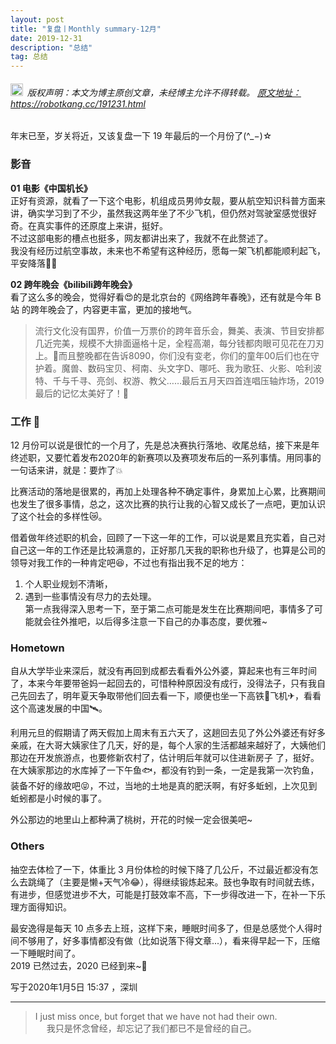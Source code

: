 ```yaml
---
layout: post
title: "复盘丨Monthly summary-12月"
date: 2019-12-31 
description: "总结"
tag: 总结
---   
```


<h6><img src="https://robotkang-1257995526.cos.ap-chengdu.myqcloud.com/icon/copyright.png" alt="copyright" style="display:inline;margin-bottom: -5px;" width="20" height="20"> 版权声明：本文为博主原创文章，未经博主允许不得转载。
<a target="_blank" href="https://robotkang.cc/191231.html">原文地址：https://robotkang.cc/191231.html</a>
</h6>           

年末已至，岁关将近，又该复盘一下 19 年最后的一个月份了(^_−)☆             

### 影音         

**01 电影《中国机长》**        
正好有资源，就看了一下这个电影，机组成员男帅女靓，要从航空知识科普方面来讲，确实学习到了不少，虽然我这两年坐了不少飞机，但仍然对驾驶室感觉很好奇。在真实事件的还原度上来讲，挺好。         
不过这部电影的槽点也挺多，网友都讲出来了，我就不在此赘述了。           
我没有经历过航空事故，未来也不希望有这种经历，愿每一架飞机都能顺利起飞，平安降落🛫🛬          

**02 跨年晚会《bilibili跨年晚会》**       
看了这么多的晚会，觉得好看😍的是北京台的《网络跨年春晚》，还有就是今年 B站 的跨年晚会了，内容更丰富，更加的接地气。         
>  流行文化没有国界，价值一万票价的跨年音乐会，舞美、表演、节目安排都几近完美，规模不大排面逼格十足，全程高潮，每分钱都肉眼可见花在刀刃上。👏而且整晚都在告诉8090，你们没有变老，你们的童年00后们也在守护着。魔兽、数码宝贝、柯南、头文字D、哪吒、我为歌狂、火影、哈利波特、千与千寻、亮剑、权游、教父……最后五月天四首连唱压轴炸场，2019最后的记忆太美好了！🎉         

### 工作 💼         

12 月份可以说是很忙的一个月了，先是总决赛执行落地、收尾总结，接下来是年终述职，又要忙着发布2020年的新赛项以及赛项发布后的一系列事情。用同事的一句话来讲，就是：要炸了💥           

比赛活动的落地是很累的，再加上处理各种不确定事件，身累加上心累，比赛期间也发生了很多事情，总之，这次比赛的执行让我的心智又成长了一点吧，更加认识了这个社会的多样性😿。        

借着做年终述职的机会，回顾了一下这一年的工作，可以说是累且充实着，自己对自己这一年的工作还是比较满意的，正好那几天我的职称也升级了，也算是公司的领导对我工作的一种肯定吧😆，不过也有指出我不足的地方：       
1. 个人职业规划不清晰，        
2. 遇到一些事情没有尽力的去处理。         
第一点我得深入思考一下，至于第二点可能是发生在比赛期间吧，事情多了可能就会往外推吧，以后得多注意一下自己的办事态度，要优雅~ 

### Hometown         

自从大学毕业来深后，就没有再回到成都去看看外公外婆，算起来也有三年时间了，本来今年要带爸妈一起回去的，可惜种种原因没有成行，没得法子，只有我自己先回去了，明年夏天争取带他们回去看一下，顺便也坐一下高铁🚄飞机✈，看看这个高速发展的中国🛰。         

利用元旦的假期请了两天假加上周末有五六天了，这趟回去见了外公外婆还有好多亲戚，在大哥大姨家住了几天，好的是，每个人家的生活都越来越好了，大姨他们那边在开发旅游点，也要修新农村了，估计明后年就可以住进新房子 了，挺好。在大姨家那边的水库掉了一下午鱼🐟，都没有钓到一条，一定是我第一次钓鱼，装备不好的缘故吧😝，不过，当地的土地是真的肥沃啊，有好多蚯蚓，上次见到蚯蚓都是小时候的事了。        

外公那边的地里山上都种满了桃树，开花的时候一定会很美吧~        

### Others          

抽空去体检了一下，体重比 3 月份体检的时候下降了几公斤，不过最近都没有怎么去跳绳了（主要是懒+天气冷😂），得继续锻炼起来。鼓也争取有时间就去练，有进步，但感觉进步不大，可能是打鼓效率不高，下一步得改进一下，在补一下乐理方面得知识。            

最安逸得是每天 10 点多去上班，这样下来，睡眠时间多了，但是总感觉个人得时间不够用了，好多事情都没有做（比如说落下得文章...），看来得早起一下，压缩一下睡眠时间了。       
2019 已然过去，2020 已经到来~🎉                 

写于2020年1月5日 15:37 ，深圳              


----------
>  I just miss once, but forget that we have not had their own.          
　 我只是怀念曾经，却忘记了我们都已不是曾经的自己。   





